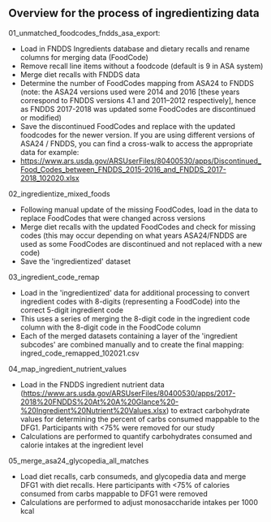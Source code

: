 ## Overview for the process of ingredientizing data 

01_unmatched_foodcodes_fndds_asa_export:
  * Load in FNDDS Ingredients database and dietary recalls and rename columns for merging data (FoodCode)
  * Remove recall line items without a foodcode (default is 9 in ASA system)
  * Merge diet recalls with FNDDS data
  * Determine the number of FoodCodes mapping from ASA24 to FNDDS (note: the ASA24 versions used were 2014 and 2016 [these years correspond to FNDDS versions 4.1 and 2011–2012 respectively], hence as FNDDS 2017-2018 was updated some FoodCodes are discontinued or modified)
  * Save the discontinued FoodCodes and replace with the updated foodcodes for the newer version. If you are using different versions of ASA24 / FNDDS, you can find a cross-walk to access the appropriate data for example:
  * https://www.ars.usda.gov/ARSUserFiles/80400530/apps/Discontinued_Food_Codes_between_FNDDS_2015-2016_and_FNDDS_2017-2018_102020.xlsx

02_ingredientize_mixed_foods
  * Following manual update of the missing FoodCodes, load in the data to replace FoodCodes that were changed across versions
  * Merge diet recalls with the updated FoodCodes and check for missing codes (this may occur depending on what years ASA24/FNDDS are used as some FoodCodes are discontinued and not replaced with a new code)
  * Save the 'ingredientized' dataset

03_ingredient_code_remap
  * Load in the 'ingredientized' data for additional processing to convert ingredient codes with 8-digits (representing a FoodCode) into the correct 5-digit ingredient code
  * This uses a series of merging the 8-digit code in the ingredient code column with the 8-digit code in the FoodCode column
  * Each of the merged datasets containing a layer of the 'ingredient subcodes' are combined manually and to create the final mapping: ingred_code_remapped_102021.csv

04_map_ingredient_nutrient_values
  * Load in the FNDDS ingredient nutrient data (https://www.ars.usda.gov/ARSUserFiles/80400530/apps/2017-2018%20FNDDS%20At%20A%20Glance%20-%20Ingredient%20Nutrient%20Values.xlsx) to extract carbohydrate values for determining the percent of carbs consumed mappable to the DFG1. Participants with <75% were removed for our study
  * Calculations are performed to quantify carbohydrates consumed and calorie intakes at the ingredient level

05_merge_asa24_glycopedia_all_matches
  * Load diet recalls, carb consumeds, and glycopedia data and merge DFG1 with diet recalls. Here participants with <75% of calories consumed from carbs mappable to DFG1 were removed
  * Calculations are performed to adjust monosaccharide intakes per 1000 kcal
